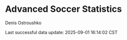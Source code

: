 # Advanced Soccer Statistics
Denis Ostroushko

<!-- gfm -->

Last successful data update: 2025-09-01 16:14:02 CST
